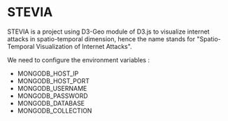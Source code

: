 # STEVIA

STEVIA is a project using D3-Geo module of D3.js to visualize internet attacks in spatio-temporal dimension, hence the name stands for "Spatio-Temporal Visualization of Internet Attacks". 

We need to configure the environment variables : 
 - MONGODB_HOST_IP
 - MONGODB_HOST_PORT
 - MONGODB_USERNAME
 - MONGODB_PASSWORD
 - MONGODB_DATABASE
 - MONGODB_COLLECTION